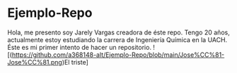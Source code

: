 # Ejemplo-Repo
Hola, me presento soy Jarely Vargas creadora de éste repo. Tengo 20 años, actualmente estoy estudiando la carrera de Ingeniería Química en la UACH.
Éste es mi primer intento de hacer un repositorio.
![(https://github.com/a368148-alt/Ejemplo-Repo/blob/main/Jose%CC%81-Jose%CC%81.png)El triste]
